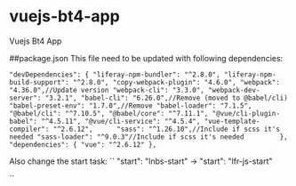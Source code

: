 # vuejs-bt4-app

Vuejs Bt4 App

##package.json
This file need to be updated with following dependencies:

``"devDependencies": {
		"liferay-npm-bundler": "^2.8.0",
		"liferay-npm-build-support": "^2.8.0",
		"copy-webpack-plugin": "4.6.0",
		"webpack": "4.36.0",//Update version
		"webpack-cli": "3.3.0",
		"webpack-dev-server": "3.2.1",
		"babel-cli": "6.26.0",//Remove (moved to @babel/cli)
		"babel-preset-env": "1.7.0",//Remove
		"babel-loader": "7.1.5",
		"@babel/cli": "^7.10.5",
		"@babel/core": "^7.11.1",
		"@vue/cli-plugin-babel": "^4.5.11",
		"@vue/cli-service": "^4.5.4",
		"vue-template-compiler": "^2.6.12",		
		"sass": "^1.26.10",//Include if scss it's needed
		"sass-loader": "^9.0.3"//Include if scss it's needed		
	},
	"dependencies": {
		"vue": "^2.6.12"
	},``

Also change the start task:
``
	"start": "lnbs-start" -> "start": "lfr-js-start"

``